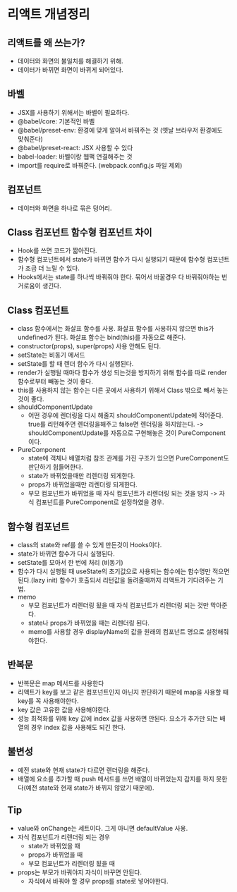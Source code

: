 # 리액트 개념정리

## 리액트를 왜 쓰는가?

- 데이터와 화면의 불일치를 해결하기 위해.
- 데이터가 바뀌면 화면이 바뀌게 되어있다.

## 바벨

- JSX를 사용하기 위해서는 바벨이 필요하다.
- @babel/core: 기본적인 바벨
- @babel/preset-env: 환경에 맞게 알아서 바꿔주는 것 (옛날 브라우저 환경에도 맞춰준다)
- @babel/preset-react: JSX 사용할 수 있다
- babel-loader: 바벨이랑 웹팩 연결해주는 것
- import를 require로 바꿔준다. (webpack.config.js 파일 제외)

## 컴포넌트

- 데이터와 화면을 하나로 묶은 덩어리.

## Class 컴포넌트 함수형 컴포넌트 차이

- Hook를 쓰면 코드가 짧아진다.
- 함수형 컴포넌트에서 state가 바뀌면 함수가 다시 실행되기 때문에 함수형 컴포넌트가 조금 더 느릴 수 있다.
- Hooks에서는 state를 하나씩 바꿔줘야 한다. 묶어서 바꿀경우 다 바꿔줘야하는 번거로움이 생긴다.

## Class 컴포넌트

- class 함수에서는 화살표 함수를 사용. 화살표 함수를 사용하지 않으면 this가 undefined가 된다. 화살표 함수는 bind(this)를 자동으로 해준다.
- constructor(props), super(props) 사용 안해도 된다.
- setState는 비동기 메서드
- setState를 할 때 렌더 함수가 다시 실행된다.
- render가 실행될 때마다 함수가 생성 되는것을 방지하기 위해 함수를 따로 render 함수로부터 빼놓는 것이 좋다.
- this를 사용하지 않는 함수는 다른 곳에서 사용하기 위해서 Class 밖으로 빼서 놓는것이 좋다.
- shouldComponentUpdate
  - 어떤 경우에 렌더링을 다시 해줄지 shouldComponentUpdate에 적어준다. true를 리턴해주면 렌더링을해주고 false면 렌더링을 하지않는다. -> shouldComponentUpdate를 자동으로 구현해놓은 것이 PureComponent이다.
- PureComponent
  - state에 객체나 배열처럼 참조 관계를 가진 구조가 있으면 PureComponent도 판단하기 힘들어한다.
  - state가 바뀌었을때만 리렌더링 되게한다.
  - props가 바뀌었을때만 리렌더링 되게한다.
  - 부모 컴포넌트가 바뀌었을 때 자식 컴포넌트가 리렌더링 되는 것을 방지 -> 자식 컴포넌트를 PureComponent로 설정하였을 경우.

## 함수형 컴포넌트

- class의 state와 ref를 쓸 수 있게 만든것이 Hooks이다.
- state가 바뀌면 함수가 다시 실행된다.
- setState를 모아서 한 번에 처리 (비동기)
- 함수가 다시 실행될 때 useState의 초기값으로 사용되는 함수에는 함수명만 적으면 된다.(lazy init) 함수가 호출되서 리턴값을 돌려줄때까지 리액트가 기다려주는 기법.
- memo
  - 부모 컴포넌트가 리렌더링 됬을 때 자식 컴포넌트가 리렌더링 되는 것만 막아준다.
  - state나 props가 바뀌었을 때는 리렌더링 된다.
  - memo를 사용할 경우 displayName의 값을 원래의 컴포넌트 명으로 설정해줘야한다.

## 반복문

- 반복문은 map 메서드를 사용한다
- 리액트가 key를 보고 같은 컴포넌트인지 아닌지 판단하기 때문에 map을 사용할 때 key를 꼭 사용해야한다.
- key 값은 고유한 값을 사용해야한다.
- 성능 최적화를 위해 key 값에 index 값을 사용하면 안된다. 요소가 추가만 되는 배열의 경우 index 값을 사용해도 되긴 한다.

## 불변성

- 예전 state와 현재 state가 다르면 렌더링을 해준다.
- 배열에 요소를 추가할 때 push 메서드를 쓰면 배열이 바뀌었는지 감지를 하지 못한다(예전 state와 현재 state가 바뀌지 않았기 때문에).

## Tip

- value와 onChange는 세트이다. 그게 아니면 defaultValue 사용.
- 자식 컴포넌트가 리렌더링 되는 경우
  - state가 바뀌었을 때
  - props가 바뀌었을 때
  - 부모 컴포넌트가 리렌더링 됬을 때
- props는 부모가 바꿔야지 자식이 바꾸면 안된다.
  - 자식에서 바꿔야 할 경우 props를 state로 넣어야한다.
